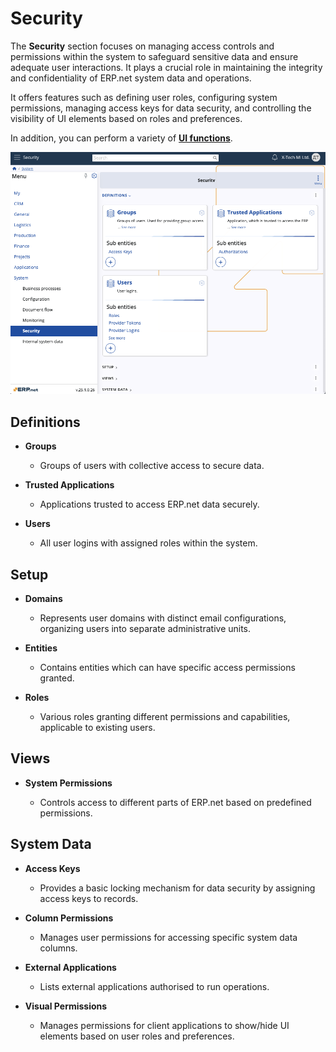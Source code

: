 # Security 

The **Security** section focuses on managing access controls and permissions within the system to safeguard sensitive data and ensure adequate user interactions. It  plays a crucial role in maintaining the integrity and confidentiality of ERP.net system data and operations.

It offers features such as defining user roles, configuring system permissions, managing access keys for data security, and controlling the visibility of UI elements based on roles and preferences. 

In addition, you can perform a variety of **[UI functions](ui-functions/index.md)**.

![pictures](pictures/security.png)

## Definitions 

- **Groups**
  - Groups of users with collective access to secure data.

- **Trusted Applications**
  - Applications trusted to access ERP.net data securely.
    
- **Users**
  - All user logins with assigned roles within the system.

## Setup 

- **Domains**
  - Represents user domains with distinct email configurations, organizing users into separate administrative units.

- **Entities**
  - Contains entities which can have specific access permissions granted.

- **Roles**
  - Various roles granting different permissions and capabilities, applicable to existing users.

## Views

- **System Permissions**
  
  - Controls access to different parts of ERP.net based on predefined permissions.

## System Data

- **Access Keys**
  - Provides a basic locking mechanism for data security by assigning access keys to records.

- **Column Permissions**
  - Manages user permissions for accessing specific system data columns.

- **External Applications**
  - Lists external applications authorised to run operations.
    
- **Visual Permissions**
  - Manages permissions for client applications to show/hide UI elements based on user roles and preferences.
